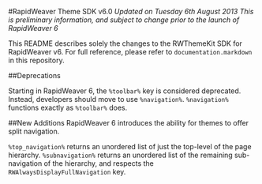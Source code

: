 #RapidWeaver Theme SDK v6.0
*Updated on Tuesday 6th August 2013*
*This is preliminary information, and subject to change prior to the launch of RapidWeaver 6*

This README describes solely the changes to the RWThemeKit SDK for RapidWeaver v6. For full reference, please refer to `documentation.markdown` in this repository.

##Deprecations

Starting in RapidWeaver 6, the `%toolbar%` key is considered deprecated. Instead, developers should move to use `%navigation%`. `%navigation%` functions exactly as `%toolbar%` does.

##New Additions
RapidWeaver 6 introduces the ability for themes to offer split navigation.

`%top_navigation%` returns an unordered list of just the top-level of the page hierarchy.
`%subnavigation%` returns an unordered list of the remaining sub-navigation of the hierarchy, and respects the `RWAlwaysDisplayFullNavigation` key.